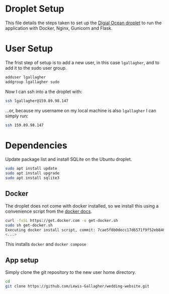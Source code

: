 # Droplet Setup
This file details the steps taken to set up the [Digial Ocean droplet](https://www.digitalocean.com/products/droplets) to run the application with Docker, Nginx, Gunicorn and Flask.

# User Setup
The frist step of setup is to add a new user, in this case `lgallagher`, and to add it to the sudo user group.

```bash
adduser lgallagher
addgroup lgallagher sudo
```

Now I can ssh into a the droplet with:
```bash
ssh lgallagher@159.89.98.147
```

...or, because my username on my local machine is also `lgallagher` I can simply run:

```bash
ssh 159.89.98.147
```

# Dependencies
Update package list and install SQLite on the Ubuntu droplet. 
```bash
sudo apt install update
sudo apt install upgrade
sudo apt install sqlite3
```

## Docker
The droplet does not come with docker installed, so we install this using a convenience script from the [docker docs](https://docs.docker.com/engine/install/ubuntu/#install-using-the-convenience-script).

```bash
curl -fsSL https://get.docker.com -o get-docker.sh
sudo sh get-docker.sh
Executing docker install script, commit: 7cae5f8b0decc17d6571f9f52eb840fbc13b2737
<...>
```
This installs `docker` and `docker compose`

## App setup
Simply clone the git repository to the new user home directory.
```bash
cd
git clone https://github.com/Lewis-Gallagher/wedding-website.git
```